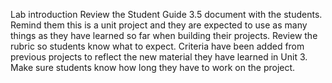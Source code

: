 Lab introduction
Review the Student Guide 3.5 document with the students. Remind them this is a unit project and they are expected to use as many things as they have learned so far when building their projects.
Review the rubric so students know what to expect. Criteria have been added from previous projects to reflect the new material they have learned in Unit 3.
Make sure students know how long they have to work on the project.
